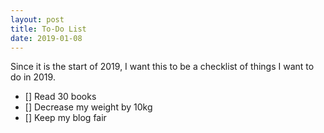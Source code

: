 ```yaml
---
layout: post
title: To-Do List
date: 2019-01-08
---
```


Since it is the start of 2019, I want this to be a checklist of things I want to do in 2019.

- [] Read 30 books
- [] Decrease my weight by 10kg
- [] Keep my blog fair
